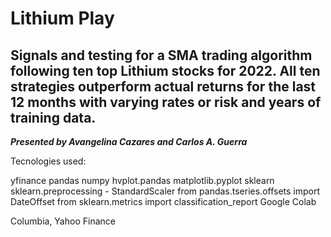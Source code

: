 # Lithium Play
## Signals and testing for a SMA trading algorithm following ten top Lithium stocks for 2022. All ten strategies outperform actual returns for the last 12 months with varying rates or risk and years of training data. 
***Presented by Avangelina Cazares and Carlos A. Guerra***

Tecnologies used: 

yfinance
pandas
numpy 
hvplot.pandas
matplotlib.pyplot
sklearn
sklearn.preprocessing - StandardScaler
from pandas.tseries.offsets import DateOffset
from sklearn.metrics import classification_report
Google Colab


Columbia, Yahoo Finance
